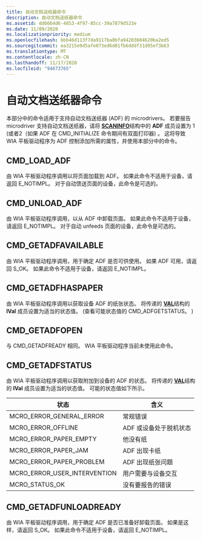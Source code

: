 ```yaml
---
title: 自动文档送纸器命令
description: 自动文档送纸器命令
ms.assetid: dd6664d6-4853-4f97-85cc-39a7879d523e
ms.date: 11/09/2020
ms.localizationpriority: medium
ms.openlocfilehash: bbb46d113f7da9117ba0bfa94203604620ba2ed5
ms.sourcegitcommit: ea3215e9d5afe073ed6d01fb6dddf31d95ef3b63
ms.translationtype: MT
ms.contentlocale: zh-CN
ms.lasthandoff: 11/17/2020
ms.locfileid: "94673765"
---
```

# <a name="automatic-document-feeder-commands"></a>自动文档送纸器命令

本部分中的命令适用于支持自动文档送纸器 (ADF) 的 microdrivers。 若要报告 microdriver 支持自动文档送纸器，请将 [**SCANINFO**](/windows-hardware/drivers/ddi/wiamicro/ns-wiamicro-_scaninfo)结构中的 **ADF** 成员设置为 1 (或者2（如果 ADF 在 CMD_INITIALIZE 命令期间有双面打印器) 。 这将导致 WIA 平板驱动程序为 ADF 控制添加所需的属性，并使用本部分中的命令。

## <a name="cmd_load_adf"></a>CMD_LOAD_ADF  

由 WIA 平板驱动程序调用以将页面加载到 ADF。 如果此命令不适用于设备，请返回 E_NOTIMPL。 对于自动馈送页面的设备，此命令是可选的。

## <a name="cmd_unload_adf"></a>CMD_UNLOAD_ADF  

由 WIA 平板驱动程序调用，以从 ADF 中卸载页面。 如果此命令不适用于设备，请返回 E_NOTIMPL。 对于自动 unfeeds 页面的设备，此命令是可选的。

## <a name="cmd_getadfavailable"></a>CMD_GETADFAVAILABLE  

由 WIA 平板驱动程序调用，用于确定 ADF 是否可供使用。 如果 ADF 可用，请返回 S_OK。 如果此命令不适用于设备，请返回 E_NOTIMPL。

## <a name="cmd_getadfhaspaper"></a>CMD_GETADFHASPAPER  

由 WIA 平板驱动程序调用以获取设备 ADF 的纸张状态。 将传递的 [**VAL**](/windows-hardware/drivers/ddi/wiamicro/ns-wiamicro-val)结构的 **lVal** 成员设置为适当的状态值。  (查看可能状态值的 CMD_ADFGETSTATUS。 ) 

## <a name="cmd_getadfopen"></a>CMD_GETADFOPEN  

与 CMD_GETADFREADY 相同。 WIA 平板驱动程序当前未使用此命令。

## <a name="cmd_getadfstatus"></a>CMD_GETADFSTATUS  

由 WIA 平板驱动程序调用以获取附加到设备的 ADF 的状态。 将传递的 [**VAL**](/windows-hardware/drivers/ddi/wiamicro/ns-wiamicro-val)结构的 **lVal** 成员设置为适当的状态值。 可能的状态值如下所示。

| 状态 | 含义 |
|--|--|
| MCRO_ERROR_GENERAL_ERROR | 常规错误 |
| MCRO_ERROR_OFFLINE | ADF 或设备处于脱机状态 |
| MCRO_ERROR_PAPER_EMPTY | 他没有纸 |
| MCRO_ERROR_PAPER_JAM | ADF 出现卡纸 |
| MCRO_ERROR_PAPER_PROBLEM | ADF 出现纸张问题 |
| MCRO_ERROR_USER_INTERVENTION | 用户需要与设备交互 |
| MCRO_STATUS_OK | 没有要报告的错误 |

## <a name="cmd_getadfunloadready"></a>CMD_GETADFUNLOADREADY  

由 WIA 平板驱动程序调用，用于确定 ADF 是否已准备好卸载页面。 如果是这样，请返回 S_OK。 如果此命令不适用于设备，请返回 E_NOTIMPL。
